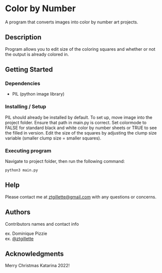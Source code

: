 # Color by Number

A program that converts images into color by number art projects. 

## Description

Program allows you to edit size of the coloring squares and whether or not the output is already
colored in.

## Getting Started

### Dependencies

* PIL (python image library)

### Installing / Setup

PIL should already be installed by default. To set up, move image into the project folder. 
Ensure that path in main.py is correct. Set 
colormode to FALSE for standard black and white 
color by number sheets or TRUE to see the filled
in version. Edit the size of the squares by 
adjusting the clump size variable (smaller clump size = smaller squares).

### Executing program

Navigate to project folder, then run the following command:

```
python3 main.py
```

## Help

Please contact me at ztgillette@gmail.com
with any questions or concerns.

## Authors

Contributors names and contact info

ex. Dominique Pizzie  
ex. [@ztgillette](https://zachgillette.net)

## Acknowledgments

Merry Christmas Katarina 2022!
